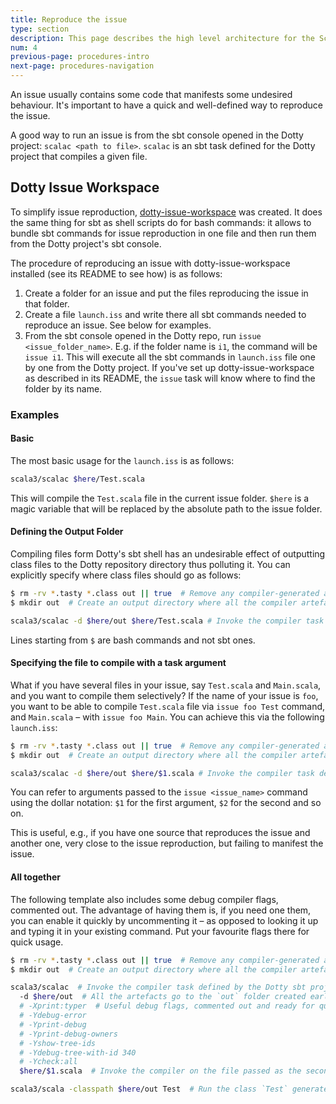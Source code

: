 ```yaml
---
title: Reproduce the issue
type: section
description: This page describes the high level architecture for the Scala 3 compiler.
num: 4
previous-page: procedures-intro
next-page: procedures-navigation
---
```


An issue usually contains some code that manifests some undesired behaviour. It's important to have a quick and well-defined way to reproduce the issue.

A good way to run an issue is from the sbt console opened in the Dotty project: `scalac <path to file>`. `scalac` is an sbt task defined for the Dotty project that compiles a given file.

## Dotty Issue Workspace

To simplify issue reproduction, [dotty-issue-workspace](https://github.com/anatoliykmetyuk/dotty-issue-workspace) was created. It does the same thing for sbt as shell scripts do for bash commands: it allows to bundle sbt commands for issue reproduction in one file and then run them from the Dotty project's sbt console.

The procedure of reproducing an issue with dotty-issue-workspace installed (see its README to see how) is as follows:

1. Create a folder for an issue and put the files reproducing the issue in that folder.
2. Create a file `launch.iss` and write there all sbt commands needed to reproduce an issue. See below for examples.
3. From the sbt console opened in the Dotty repo, run `issue <issue_folder_name>`. E.g. if the folder name is `i1`, the command will be `issue i1`. This will execute all the sbt commands in `launch.iss` file one by one from the Dotty project. If you've set up dotty-issue-workspace as described in its README, the `issue` task will know where to find the folder by its name.

### Examples

#### Basic

The most basic usage for the `launch.iss` is as follows:

```bash
scala3/scalac $here/Test.scala
```

This will compile the `Test.scala` file in the current issue folder. `$here` is a magic variable that will be replaced by the absolute path to the issue folder.

#### Defining the Output Folder

Compiling files form Dotty's sbt shell has an undesirable effect of outputting class files to the Dotty repository directory thus polluting it. You can explicitly specify where class files should go as follows:

```bash
$ rm -rv *.tasty *.class out || true  # Remove any compiler-generated artefacts. `|| true` is needed in case no files were deleted.
$ mkdir out  # Create an output directory where all the compiler artefacts go

scala3/scalac -d $here/out $here/Test.scala # Invoke the compiler task defined by the Dotty sbt project
```

Lines starting from `$` are bash commands and not sbt ones.

#### Specifying the file to compile with a task argument

What if you have several files in your issue, say `Test.scala` and `Main.scala`, and you want to compile them selectively? If the name of your issue is `foo`, you want to be able to compile `Test.scala` file via `issue foo Test` command, and `Main.scala` – with `issue foo Main`. You can achieve this via the following `launch.iss`:

```bash
$ rm -rv *.tasty *.class out || true  # Remove any compiler-generated artefacts. `|| true` is needed in case no files were deleted.
$ mkdir out  # Create an output directory where all the compiler artefacts go

scala3/scalac -d $here/out $here/$1.scala # Invoke the compiler task defined by the Dotty sbt project
```

You can refer to arguments passed to the `issue <issue_name>` command using the dollar notation: `$1` for the first argument, `$2` for the second and so on.

This is useful, e.g., if you have one source that reproduces the issue and another one, very close to the issue reproduction, but failing to manifest the issue.

#### All together

The following template also includes some debug compiler flags, commented out. The advantage of having them is, if you need one them, you can enable it quickly by uncommenting it – as opposed to looking it up and typing it in your existing command. Put your favourite flags there for quick usage.

```bash
$ rm -rv *.tasty *.class out || true  # Remove any compiler-generated artefacts. `|| true` is needed in case no files were deleted.
$ mkdir out  # Create an output directory where all the compiler artefacts go

scala3/scalac  # Invoke the compiler task defined by the Dotty sbt project
  -d $here/out  # All the artefacts go to the `out` folder created earlier
  # -Xprint:typer  # Useful debug flags, commented out and ready for quick usage. Should you need one, you can quickly access it by uncommenting it.
  # -Ydebug-error
  # -Yprint-debug
  # -Yprint-debug-owners
  # -Yshow-tree-ids
  # -Ydebug-tree-with-id 340
  # -Ycheck:all
  $here/$1.scala  # Invoke the compiler on the file passed as the second argument to the `issue` command. E.g. `issue foo Hello` will compile `Hello.scala` assuming the issue folder name is `foo`.

scala3/scala -classpath $here/out Test  # Run the class `Test` generated by the compiler run (assuming the compiled issue contains such an entry point, otherwise comment this line)
```
